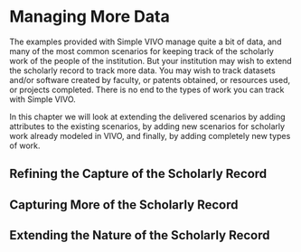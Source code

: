 # Managing More Data

The examples provided with Simple VIVO manage quite a bit of data, and many of the most common scenarios
for keeping track of the scholarly work of the people of the institution.  But your institution may wish
to extend the scholarly record to track more data.  You may wish to track datasets and/or software created 
by faculty, or patents obtained, or resources used, or projects completed.  There is no end to the types of
work you can track with Simple VIVO.

In this chapter we will look at extending the delivered scenarios by adding attributes to the existing scenarios,
by adding new scenarios for scholarly work already modeled in VIVO, and finally, by adding completely new
types of work.

## Refining the Capture of the Scholarly Record

## Capturing More of the Scholarly Record

## Extending the Nature of the Scholarly Record